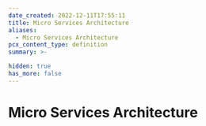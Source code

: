 ```yaml
---
date_created: 2022-12-11T17:55:11
title: Micro Services Architecture
aliases:
  - Micro Services Architecture
pcx_content_type: definition
summary: >-

hidden: true
has_more: false
---
```


# Micro Services Architecture
